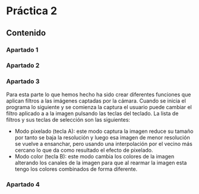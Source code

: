 # Práctica 2
## Contenido
### Apartado 1

### Apartado 2


### Apartado 3
Para esta parte lo que hemos hecho ha sido crear diferentes funciones que aplican filtros a las imágenes captadas por la cámara. Cuando se inicia el programa lo siguiente y se comienza la captura el usuario puede cambiar el filtro aplicado a a la imagen pulsando las teclas del teclado. La lista de filtros y sus teclas de selección son las siguientes:

- Modo pixelado (tecla A): este modo captura la imagen reduce su tamaño por tanto se baja la resolución y luego esa imagen de menor resolución se vuelve a ensanchar, pero usando una interpolación por el vecino más cercano lo que da como resultado el efecto de pixelado.
- Modo color (tecla B): este modo cambia los colores de la imagen alterando los canales de la imagen para que al rearmar la imagen esta tengo los colores combinados de forma diferente.

### Apartado 4
